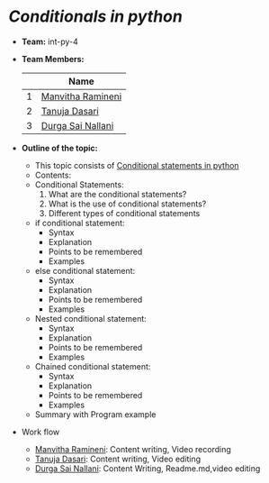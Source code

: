 # ***Conditionals in python***
- **Team:** int-py-4
- **Team Members:**

     ||Name|
     |-|-|
     |1|[Manvitha Ramineni](https://github.com/manvitha3579)|
     |2|[Tanuja Dasari](https://github.com/tanujadasari)|
     |3|[Durga Sai Nallani](https://github.com/DurgaSai-16)|

- **Outline of the topic:**
    - This topic consists of [Conditional statements in python]()
    - Contents:
    - Conditional Statements:
        1. What are the conditional statements?
        2. What is the use of conditional statements?
        3. Different types of conditional statements
    - if conditional statement:
        - Syntax
        - Explanation
        - Points to be remembered 
        - Examples
    - else conditional statement:
        - Syntax
        - Explanation
        - Points to be remembered 
        - Examples
    - Nested conditional statement:
        - Syntax
        - Explanation
        - Points to be remembered 
        - Examples
    - Chained conditional statement:
        - Syntax
        - Explanation
        - Points to be remembered
        - Examples
    - Summary with Program example

- Work flow
    - [Manvitha Ramineni](https://github.com/manvitha3579): Content writing, Video recording
    - [Tanuja Dasari](https://github.com/tanujadasari): Content writing, Video editing
    - [Durga Sai Nallani](https://github.com/DurgaSai-16): Content Writing, Readme.md,video editing
